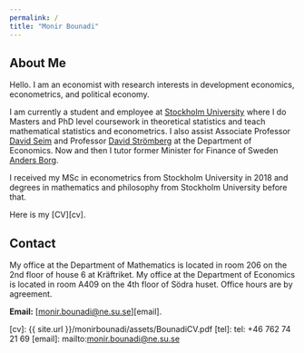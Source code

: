 ```yaml
---
permalink: /
title: "Monir Bounadi"
---
```


## About Me

Hello. I am an economist with research interests in development economics, econometrics, and political economy.

I am currently a student and employee at [Stockholm University](https://www.su.se/english/) where I do Masters and PhD level coursework in theoretical statistics and teach mathematical statistics and econometrics. I also assist Associate Professor [David Seim](http://www.davidseim.com/) and Professor [David Strömberg](http://perseus.iies.su.se/~dstro/) at the Department of Economics. Now and then I tutor former Minister for Finance of Sweden [Anders Borg](https://en.wikipedia.org/wiki/Anders_Borg).

I received my MSc in econometrics from Stockholm University in 2018 and degrees in mathematics and philosophy from Stockholm University before that.

Here is my [CV][cv].

## Contact

My office at the Department of Mathematics is located in room 206 on the 2nd floor of house 6 at Kräftriket. My office at the Department of Economics is located in room A409 on the 4th floor of Södra huset. Office hours are by agreement.

**Email:** [monir.bounadi@ne.su.se][email].

[cv]: {{ site.url }}/monirbounadi/assets/BounadiCV.pdf
[tel]: tel: +46 762 74 21 69
[email]: mailto:monir.bounadi@ne.su.se
